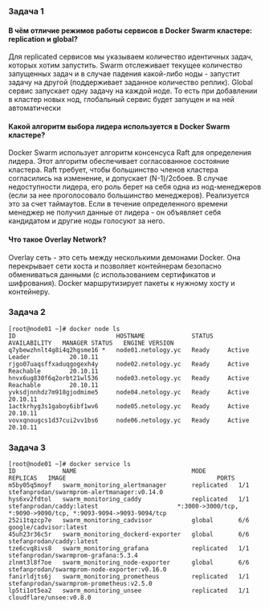 ### Задача 1 



#### В чём отличие режимов работы сервисов в Docker Swarm кластере: replication и global?

Для replicated сервисов мы указываем количество идентичных задач, которых хотим запустить. Swarm отслеживает текущее количество запущенных задач и в случае падения какой-либо ноды - запустит задачу на другой (поддерживает заданное количество реплик).
Global сервис запускает одну задачу на каждой ноде. То есть при добавлении в кластер новых нод, глобальный сервис будет запущен и на ней автоматически

#### Какой алгоритм выбора лидера используется в Docker Swarm кластере?

Docker Swarm использует алгоритм консенсуса Raft для определения лидера. Этот алгоритм обеспечивает согласованное состояние кластера. Raft требует, чтобы большинство членов кластера согласились на изменение, и допускает (N-1)/2сбоев. В случае недоступности лидера, его роль берет на себя одна из нод-менеджеров (если за нее проголосовало большинство менеджеров). Реализуется это за счет таймаутов. Если в течение определенного времени менеджер не получил данные от лидера - он объявляет себя кандидатом и другие ноды голосуют за него.


#### Что такое Overlay Network?


Overlay сеть - это сеть между несколькими демонами Docker. Она перекрывает сети хоста и позволяет контейнерам безопасно обмениваться данными (с использованием сертификатов и шифрования). Docker маршрутизирует пакеты к нужному хосту и контейнеру.


### Задача 2


    [root@node01 ~]# docker node ls
    ID                            HOSTNAME             STATUS    AVAILABILITY   MANAGER STATUS   ENGINE VERSION
    q7ybewzhnlt4g8i4q2hgsme16 *   node01.netology.yc   Ready     Active         Leader           20.10.11
    rjgo07uaqsffxaduqgogexh4y     node02.netology.yc   Ready     Active         Reachable        20.10.11
    hnvx6ug830f6q2orbt21wl536     node03.netology.yc   Ready     Active         Reachable        20.10.11
    yvksdjnnhdz7m918gjodmime5     node04.netology.yc   Ready     Active                          20.10.11
    1actkrhyg3s1gaboy6ibf1wv6     node05.netology.yc   Ready     Active                          20.10.11
    vovxqnougcs1d37cui2vv1bs6     node06.netology.yc   Ready     Active                          20.10.11

### Задача 3

    [root@node01 ~]# docker service ls
    ID             NAME                                MODE         REPLICAS   IMAGE                                          PORTS
    m5by05q5moyf   swarm_monitoring_alertmanager       replicated   1/1        stefanprodan/swarmprom-alertmanager:v0.14.0    
    hys6xv2fdtol   swarm_monitoring_caddy              replicated   1/1        stefanprodan/caddy:latest                      *:3000->3000/tcp, *:9090->9090/tcp, *:9093-9094->9093-9094/tcp
    252i1tqzcp7e   swarm_monitoring_cadvisor           global       6/6        google/cadvisor:latest                         
    45uh23r36c5r   swarm_monitoring_dockerd-exporter   global       6/6        stefanprodan/caddy:latest                      
    tze6cvq8ivs8   swarm_monitoring_grafana            replicated   1/1        stefanprodan/swarmprom-grafana:5.3.4           
    zlnmt3l8f7oe   swarm_monitoring_node-exporter      global       6/6        stefanprodan/swarmprom-node-exporter:v0.16.0   
    fanirldjts6j   swarm_monitoring_prometheus         replicated   1/1        stefanprodan/swarmprom-prometheus:v2.5.0       
    lp5ti1ot5ea2   swarm_monitoring_unsee              replicated   1/1        cloudflare/unsee:v0.8.0 
